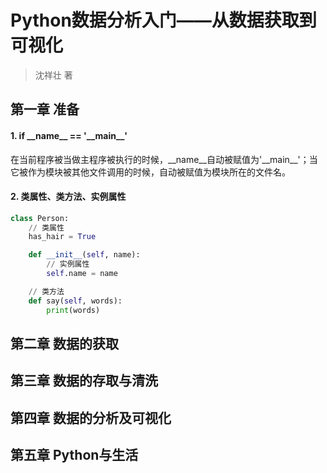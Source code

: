 # Python数据分析入门——从数据获取到可视化
> 沈祥壮 著


## 第一章 准备

#### 1. if \_\_name\_\_ == '\_\_main\_\_'
在当前程序被当做主程序被执行的时候，\_\_name\_\_自动被赋值为'\_\_main\_\_'；当它被作为模块被其他文件调用的时候，自动被赋值为模块所在的文件名。

#### 2. 类属性、类方法、实例属性
```python
class Person:
    // 类属性
    has_hair = True

    def __init__(self, name):
        // 实例属性
        self.name = name

    // 类方法
    def say(self, words):
        print(words)
````


## 第二章 数据的获取


## 第三章 数据的存取与清洗


## 第四章 数据的分析及可视化


## 第五章 Python与生活